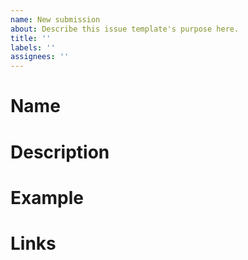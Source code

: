 ```yaml
---
name: New submission
about: Describe this issue template's purpose here.
title: ''
labels: ''
assignees: ''
---
```


# Name

# Description

# Example
<!-- please add screenshot or command line output if possible -->

# Links
